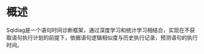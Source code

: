 # 概述<a name="ZH-CN_TOPIC_0243558415"></a>

Sqldiag是一个语句时间诊断框架，通过深度学习和统计学习相结合，实现在不获取语句执行计划的前提下，依据语句逻辑相似度与历史执行记录，预测语句的执行时间。

